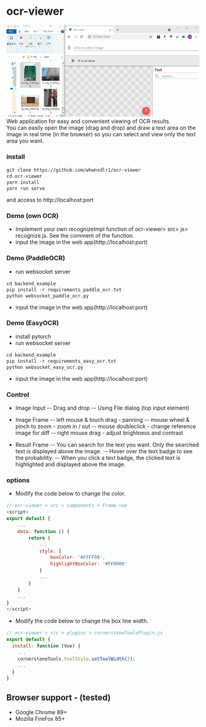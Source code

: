# ocr-viewer

![Alt Text](example.gif)
<br />
Web application for easy and convenient viewing of OCR results.
<br />
You can easily open the image (drag and drop) and draw a text area on the image in real time (in the browser) so you can select and view only the text area you want.

### install
```
git clone https://github.com/whwnsdlr1/ocr-viewer
cd ocr-viewer
yarn install
yarn run serve
```
and access to http://localhost:port

### Demo (own OCR)
- Implement your own recognizeImpl function of ocr-viewer> src> js> recognize.js. See the comment of the function.
- input the image in the web app(http://localhost:port)

### Demo (PaddleOCR)
- run websocket server
```
cd backend_example
pip install -r requirements_paddle_ocr.txt
python websocket_paddle_ocr.py
```
- input the image in the web app(http://localhost:port)

### Demo (EasyOCR)
- install pytorch
- run websocket server
```
cd backend_example
pip install -r requirements_easy_ocr.txt
python websocket_easy_ocr.py
```
- input the image in the web app(http://localhost:port)

### Control
- Image Input
-- Drag and drop
-- Using File dialog (top input element)
- Image Frame
-- left mouse & touch drag - panning
-- mouse wheel & pinch to zoom - zoom in / out
-- mouse doubleclick - change reference image for diff
-- right mouse drag - adjust brightness and contrast

- Result Frame
-- You can search for the text you want. Only the searched text is displayed above the image.
-- Hover over the text badge to see the probability.
-- When you click a text badge, the clicked text is highlighted and displayed above the image.

### options
- Modify the code below to change the color.
```js
// ocr-viewer > src > components > Frame.vue
<script>
export default {
    ...
    data: function () {
        return {
            ...
            style: {
                boxColor: '#FFFF00',
                highlightBoxColor: '#FF0000'
            }
            ...
        }
    }
    ...
}
</script>
```
- Modify the code below to change the box line width.
```js
// ocr-viewer > src > plugins > cornerstoneToolsPlugin.js
export default {
  install: function (Vue) {
    ...
    cornerstoneTools.toolStyle.setToolWidth(2);
    ...
  }
}

```

## Browser support - (tested)
- Google Chrome 89+
- Mozilla FireFox 85+